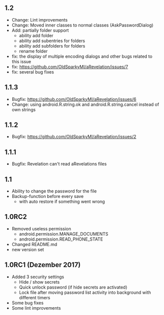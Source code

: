 ## 1.2
- Change: Lint improvements 
- Change: Moved inner classes to normal classes (AskPasswordDialog)
- Add: partially folder support
  - ability add folder
  - ability add subentries for folders
  - ability add subfolders for folders
  - rename folder
- fix: the display of multiple encoding dialogs and other bugs related to this issue
- fix: https://github.com/OldSparkyMI/aRevelation/issues/7
- fix: several bug fixes

## 1.1.3
- Bugfix: https://github.com/OldSparkyMI/aRevelation/issues/6
- Change: using android.R.string.ok and android.R.string.cancel instead of own strings

## 1.1.2
- Bugfix: https://github.com/OldSparkyMI/aRevelation/issues/2

## 1.1.1
- Bugfix: Revelation can't read aRevelations files

## 1.1
- Ability to change the password for the file
- Backup-function before every save
  - with auto restore if something went wrong

## 1.0RC2
- Removed useless permission
  - android.permission.MANAGE_DOCUMENTS
  - android.permission.READ_PHONE_STATE
- Changed README.md
- new version set

## 1.0RC1 (Dezember 2017)
- Added 3 security settings
  - Hide / show secrets
  - Quick unlock password (if hide secrets are activated)
  - Lock file after moving password list activity into background with different timers
- Some bug fixes
- Some lint improvements